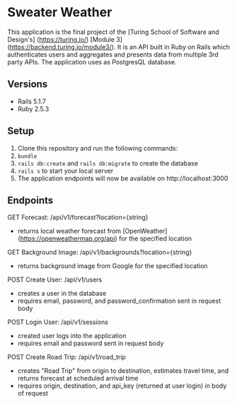 # Sweater Weather

This application is the final project of the [Turing School of Software and Design's] (https://turing.io/) [Module 3] (https://backend.turing.io/module3/). It is an API built in Ruby on Rails which authenticates users and aggregates and presents data from multiple 3rd party APIs. The application uses as PostgresQL database.

## Versions
- Rails 5.1.7
- Ruby 2.5.3

## Setup
1. Clone this repository and run the following commands:
  1. `bundle`
  1. `rails db:create` and `rails db:migrate` to create the database
  1. `rails s` to start your local server
  1. The application endpoints will now be available on http://localhost:3000

## Endpoints

GET Forecast: /api/v1/forecast?location={string}
  - returns local weather forecast from [OpenWeather] (https://openweathermap.org/api) for the specified location
  
GET Background Image: /api/v1/backgrounds?location={string}
  - returns background image from Google for the specified location
 
POST Create User: /api/v1/users
  - creates a user in the database
  - requires email, password, and password_confirmation sent in request body
  
 POST Login User: /api/v1/sessions
   - created user logs into the application
   - requires email and password sent in request body
 
 POST Create Road Trip: /api/v1/road_trip
   - creates "Road Trip" from origin to destination, estimates travel time, and returns forecast at scheduled arrival time
   - requires origin, destination, and api_key (returned at user login) in body of request
  
